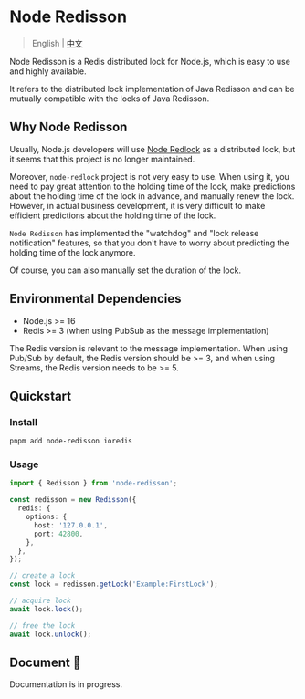 # Node Redisson

> English | [中文](https://github.com/smilecc/node-redisson/blob/main/README_cn.md)

Node Redisson is a Redis distributed lock for Node.js, which is easy to use and highly available.

It refers to the distributed lock implementation of Java Redisson and can be mutually compatible with the locks of Java Redisson.

## Why Node Redisson

Usually, Node.js developers will use [Node Redlock](https://github.com/mike-marcacci/node-redlock) as a distributed lock, but it seems that this project is no longer maintained.

Moreover, `node-redlock` project is not very easy to use. When using it, you need to pay great attention to the holding time of the lock, make predictions about the holding time of the lock in advance, and manually renew the lock. However, in actual business development, it is very difficult to make efficient predictions about the holding time of the lock.

`Node Redisson` has implemented the "watchdog" and "lock release notification" features, so that you don't have to worry about predicting the holding time of the lock anymore.

Of course, you can also manually set the duration of the lock.

## Environmental Dependencies

- Node.js >= 16
- Redis >= 3 (when using PubSub as the message implementation)

The Redis version is relevant to the message implementation. When using Pub/Sub by default, the Redis version should be >= 3, and when using Streams, the Redis version needs to be >= 5.

## Quickstart

### Install

```sh
pnpm add node-redisson ioredis
```

### Usage
```ts
import { Redisson } from 'node-redisson';

const redisson = new Redisson({
  redis: {
    options: {
      host: '127.0.0.1',
      port: 42800,
    },
  },
});

// create a lock
const lock = redisson.getLock('Example:FirstLock');

// acquire lock
await lock.lock();

// free the lock
await lock.unlock();
```

## Document 🚧

Documentation is in progress.
